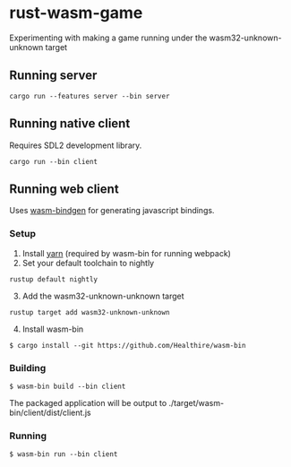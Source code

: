 # rust-wasm-game
Experimenting with making a game running under the wasm32-unknown-unknown target

## Running server

```
cargo run --features server --bin server
```

## Running native client

Requires SDL2 development library.

```
cargo run --bin client
```

## Running web client

Uses [wasm-bindgen](https://github.com/alexcrichton/wasm-bindgen) for generating javascript bindings.

### Setup

1. Install [yarn](https://yarnpkg.com/en/) (required by wasm-bin for running webpack)
2. Set your default toolchain to nightly
```
rustup default nightly
```
3. Add the wasm32-unknown-unknown target
```
rustup target add wasm32-unknown-unknown
```
4. Install wasm-bin
```
$ cargo install --git https://github.com/Healthire/wasm-bin
```

### Building
```
$ wasm-bin build --bin client
```

The packaged application will be output to ./target/wasm-bin/client/dist/client.js

### Running

```
$ wasm-bin run --bin client
```
